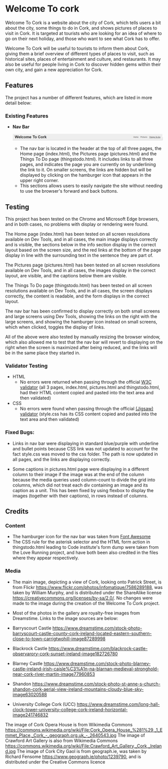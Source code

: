 # Welcome To cork

Welcome To Cork is a website about the city of Cork, which tells users a bit about the city, some things to do in Cork, and shows pictures of places to visit in Cork. It is targeted at tourists who are looking for an idea of where to go on their next holiday, and those who want to see what Cork has to offer.

Welcome To Cork will be useful to tourists to inform them about Cork, giving them a brief overview of different types of places to visit, such as historical sites, places of entertainment and culture, and restaurants. It may also be useful for people living in Cork to discover hidden gems within their own city, and gain a new appreciation for Cork.

## Features

The project has a number of different features, which are listed in more detail below:

### Existing Features

- __Nav Bar__

  ![Nav Bar](https://github.com/aaronodonoghue96/welcome-to-cork/blob/main/navbar.png)

  - The nav bar is located in the header at the top of all three pages, the Home page (index.html), the Pictures page (pictures.html) and the Things To Do page (thingstodo.html). It includes links to all three pages, and indicates the page you are currently on by underlining the link to it. On smaller screens, the links are hidden but will be displayed by clicking on the hamburger icon that appears in the upper right corner.
  - This sections allows users to easily navigate the site without needing to use the browser's forward and back buttons.

## Testing

This project has been tested on the Chrome and Microsoft Edge browsers, and in both cases, no problems with display or rendering were found.

The Home page (index.html) has been tested on all screen resolutions available on Dev Tools, and in all cases, the main image displays correctly and is visible, the sections below in the info section display in the correct layout based on the screen size, and the red links at the bottom of the page display in line with the surrounding text in the sentence they are part of.

The Pictures page (pictures.html) has been tested on all screen resolutions available on Dev Tools, and in all cases, the images display in the correct layout, are visible, and the captions below them are visible.

The Things To Do page (thingstodo.html) has been tested on all screen resolutions available on Dev Tools, and in all cases, the screen displays correctly, the content is readable, and the form displays in the correct layout.

The nav bar has been confirmed to display correctly on both small screens and large screens using Dev Tools, showing the links on the right with the large screens, and showing the hamburger icon instead on small screens, which when clicked, toggles the display of links.

All of the above were also tested by manually resizing the browser window, which also allowed me to test that the nav bar will revert to displaying on the right when the screen is maximized after being reduced, and the links will be in the same place they started in.

### Validator Testing

- HTML
  - No errors were returned when passing through the official [W3C validator](https://validator.w3.org/nu/#textarea) (all 3 pages, index.html, pictures.html and thingstodo.html, had their HTML content copied and pasted into the text area and then validated)
- CSS
  - No errors were found when passing through the official [(Jigsaw) validator](https://jigsaw.w3.org/css-validator/validator) (style.css has its CSS content copied and pasted into the text area and then validated)

### Fixed Bugs:
- Links in nav bar were displaying in standard blue/purple with underline and bullet points because CSS link was not updated to account for the fact style.css was moved to the css folder. The path is now updated in all pages, and the links are displaying correctly.

- Some captions in pictures.html page were displaying in a different column to their image if the image was at the end of the column because the media queries used column-count to divide the grid into columns, which did not treat each div containing an image and its caption as a unit. This has been fixed by using flexbox to display the images (together with their captions), in rows instead of columns.


## Credits

### Content

- The hamburger icon for the nav bar was taken from [Font Awesome](https://fontawesome.com/)
- The CSS rule for the asterisk selector and the HTML form action in thingstodo.html leading to Code institute's form dump were taken from the Love Running project, and have both been also credited in the files where they appear respectively.

### Media

- The main image, depicting a view of Cork, looking onto Patrick Street, is from Flickr https://www.flickr.com/photos/infomatique/7586289188, was taken by William Murphy, and is distributed under the ShareAlike license https://creativecommons.org/licenses/by-sa/2.0/. No changes were made to the image during the creation of the Welcome To Cork project.

- Most of the photos in the gallery are royalty-free images from Dreamstime. Links to the image sources are below:
- Barryscourt Castle https://www.dreamstime.com/stock-photo-barryscourt-castle-county-cork-ireland-located-eastern-southern-close-to-town-carrigtwohill-image87289998
- Blackrock Castle https://www.dreamstime.com/blackrock-castle-observarory-cork-sunset-ireland-image182726780
- Blarney Castle https://www.dreamstime.com/stock-photo-blarney-castle-ireland-irish-caisle%C3%A1n-na-blarnan-medieval-stronghold-near-cork-river-martin-image77960853
- Shandon https://www.dreamstime.com/stock-photo-st-anne-s-church-shandon-cork-aerial-view-ireland-mountains-cloudy-blue-sky-image63020588
- University College Cork (UCC) https://www.dreamstime.com/long-hall-clock-tower-university-college-cork-ireland-horizontal-image241746832

The image of Cork Opera House is from Wikimedia Commons https://commons.wikimedia.org/wiki/File:Cork_Opera_House_%281%29,_1_Emmet_Place,_Cork_-_geograph.org.uk_-_2640543.jpg
The image of Crawford Art Gallery is also from Wikimedia Commons https://commons.wikimedia.org/wiki/File:Crawford_Art_Gallery,_Cork,_Ireland.jpg
The image of Cork City Gaol is from geograph.ie, was taken by Richard Fensome https://www.geograph.ie/photo/1239790, and is distributed under the Creative Commons licence
